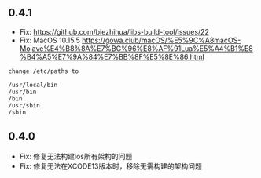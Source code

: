## 0.4.1

* Fix: https://github.com/biezhihua/libs-build-tool/issues/22
* Fix: MacOS 10.15.5 https://gowa.club/macOS/%E5%9C%A8macOS-Mojave%E4%B8%8A%E7%BC%96%E8%AF%91Lua%E5%A4%B1%E8%B4%A5%E7%9A%84%E7%BB%8F%E5%8E%86.html

```
change /etc/paths to 

/usr/local/bin
/usr/bin
/bin
/usr/sbin
/sbin

```


## 0.4.0

* Fix: 修复无法构建ios所有架构的问题
* Fix: 修复无法在XCODE13版本时，移除无需构建的架构问题
